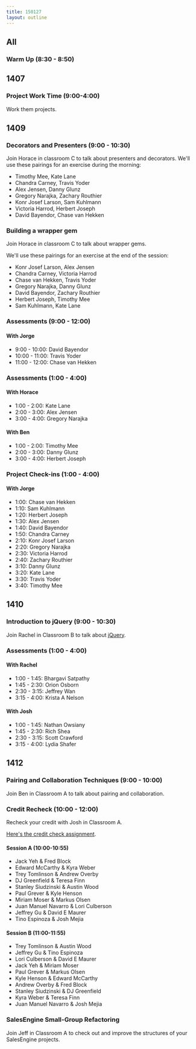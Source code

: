 ```yaml
---
title: 150127
layout: outline
---
```


## All

### Warm Up (8:30 - 8:50)

## 1407

### Project Work Time (9:00-4:00)

Work them projects.

## 1409

### Decorators and Presenters (9:00 - 10:30)

Join Horace in classroom C to talk about presenters and decorators. We'll use these pairings for an exercise during the morning:

* Timothy Mee, Kate Lane
* Chandra Carney, Travis Yoder
* Alex Jensen, Danny Glunz
* Gregory Narajka, Zachary Routhier
* Konr Josef Larson, Sam Kuhlmann
* Victoria Harrod, Herbert Joseph
* David Bayendor, Chase van Hekken


### Building a wrapper gem

Join Horace in classroom C to talk about wrapper gems.

We'll use these pairings for an exercise at the end of the session:

* Konr Josef Larson, Alex Jensen
* Chandra Carney, Victoria Harrod
* Chase van Hekken, Travis Yoder
* Gregory Narajka, Danny Glunz
* David Bayendor, Zachary Routhier
* Herbert Joseph, Timothy Mee
* Sam Kuhlmann, Kate Lane


### Assessments (9:00 - 12:00)

#### With Jorge

* 9:00 - 10:00: David Bayendor
* 10:00 - 11:00: Travis Yoder
* 11:00 - 12:00: Chase van Hekken

### Assessments (1:00 - 4:00)

#### With Horace

* 1:00 - 2:00: Kate Lane
* 2:00 - 3:00: Alex Jensen
* 3:00 - 4:00: Gregory Narajka

#### With Ben

* 1:00 - 2:00: Timothy Mee
* 2:00 - 3:00: Danny Glunz
* 3:00 - 4:00: Herbert Joseph

### Project Check-ins (1:00 - 4:00)

#### With Jorge

* 1:00: Chase van Hekken
* 1:10: Sam Kuhlmann
* 1:20: Herbert Joseph
* 1:30: Alex Jensen
* 1:40: David Bayendor
* 1:50: Chandra Carney
* 2:10: Konr Josef Larson
* 2:20: Gregory Narajka
* 2:30: Victoria Harrod
* 2:40: Zachary Routhier
* 3:10: Danny Glunz
* 3:20: Kate Lane
* 3:30: Travis Yoder
* 3:40: Timothy Mee

## 1410

### Introduction to jQuery (9:00 - 10:30)

Join Rachel in Classroom B to talk about [jQuery](https://github.com/turingschool/lesson_plans/blob/master/ruby_02-web_applications_with_ruby/introduction_to_jquery.markdown).

### Assessments (1:00 - 4:00)

#### With Rachel

* 1:00 - 1:45: Bhargavi Satpathy
* 1:45 - 2:30: Orion Osborn
* 2:30 - 3:15: Jeffrey Wan
* 3:15 - 4:00: Krista A Nelson

#### With Josh

* 1:00 - 1:45: Nathan Owsiany
* 1:45 - 2:30: Rich Shea
* 2:30 - 3:15: Scott Crawford
* 3:15 - 4:00: Lydia Shafer

## 1412

### Pairing and Collaboration Techniques (9:00 - 10:00)

Join Ben in Classroom A to talk about pairing and collaboration.

### Credit Recheck (10:00 - 12:00)

Recheck your credit with Josh in Classroom A.

[Here's the credit check assignment](https://github.com/turingschool/challenges/blob/master/credit_check.markdown).

#### Session A (10:00-10:55)

* Jack Yeh & Fred Block
* Edward McCarthy & Kyra Weber
* Trey Tomlinson & Andrew Overby
* DJ Greenfield & Teresa Finn
* Stanley Siudzinski & Austin Wood
* Paul Grever & Kyle Henson
* Miriam Moser & Markus Olsen
* Juan Manuel Navarro & Lori Culberson
* Jeffrey Gu & David E Maurer
* Tino Espinoza & Josh Mejia

#### Session B (11:00-11:55)

* Trey Tomlinson & Austin Wood
* Jeffrey Gu & Tino Espinoza
* Lori Culberson & David E Maurer
* Jack Yeh & Miriam Moser
* Paul Grever & Markus Olsen
* Kyle Henson & Edward McCarthy
* Andrew Overby & Fred Block
* Stanley Siudzinski & DJ Greenfield
* Kyra Weber & Teresa Finn
* Juan Manuel Navarro & Josh Mejia

### SalesEngine Small-Group Refactoring

Join Jeff in Classroom A to check out and improve the structures of your
SalesEngine projects.
